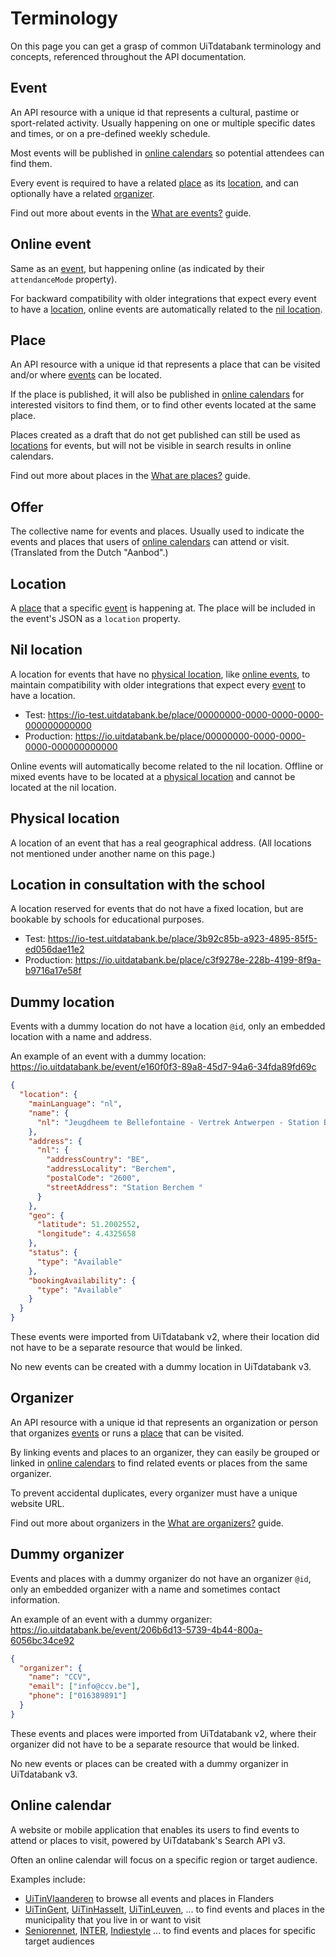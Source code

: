 # Terminology

On this page you can get a grasp of common UiTdatabank terminology and concepts, referenced throughout the API documentation.

## Event

An API resource with a unique id that represents a cultural, pastime or sport-related activity. Usually happening on one or multiple specific dates and times, or on a pre-defined weekly schedule.

Most events will be published in [online calendars](#online-calendar) so potential attendees can find them.

Every event is required to have a related [place](#place) as its [location](#location), and can optionally have a related [organizer](#organizer).

Find out more about events in the [What are events?](entry-api/events/introduction.md) guide.

## Online event

Same as an [event](#event), but happening online (as indicated by their `attendanceMode` property).

For backward compatibility with older integrations that expect every event to have a [location](#location), online events are automatically related to the [nil location](#nil-location).

## Place

An API resource with a unique id that represents a place that can be visited and/or where [events](#event) can be located.

If the place is published, it will also be published in [online calendars](#online-calendar) for interested visitors to find them, or to find other events located at the same place.

Places created as a draft that do not get published can still be used as [locations](#location) for events, but will not be visible in search results in online calendars.

Find out more about places in the [What are places?](entry-api/places/introduction.md) guide.

## Offer

The collective name for events and places. Usually used to indicate the events and places that users of [online calendars](#online-calendar) can attend or visit. (Translated from the Dutch "Aanbod".)

## Location

A [place](#place) that a specific [event](#event) is happening at. The place will be included in the event's JSON as a `location` property.

## Nil location

A location for events that have no [physical location](#physical-location), like [online events](#online-event), to maintain compatibility with older integrations that expect every [event](#event) to have a location.

* Test: <https://io-test.uitdatabank.be/place/00000000-0000-0000-0000-000000000000>
* Production: <https://io.uitdatabank.be/place/00000000-0000-0000-0000-000000000000>

Online events will automatically become related to the nil location. Offline or mixed events have to be located at a [physical location](#physical-location) and cannot be located at the nil location.

## Physical location

A location of an event that has a real geographical address. (All locations not mentioned under another name on this page.)

## Location in consultation with the school

A location reserved for events that do not have a fixed location, but are bookable by schools for educational purposes.

* Test: <https://io-test.uitdatabank.be/place/3b92c85b-a923-4895-85f5-ed056dae11e2>
* Production: <https://io.uitdatabank.be/place/c3f9278e-228b-4199-8f9a-b9716a17e58f>

## Dummy location

Events with a dummy location do not have a location `@id`, only an embedded location with a name and address.

An example of an event with a dummy location: <https://io.uitdatabank.be/event/e160f0f3-89a8-45d7-94a6-34fda89fd69c>

```json
{
  "location": {
    "mainLanguage": "nl",
    "name": {
      "nl": "Jeugdheem te Bellefontaine - Vertrek Antwerpen - Station Berchem"
    },
    "address": {
      "nl": {
        "addressCountry": "BE",
        "addressLocality": "Berchem",
        "postalCode": "2600",
        "streetAddress": "Station Berchem "
      }
    },
    "geo": {
      "latitude": 51.2002552,
      "longitude": 4.4325658
    },
    "status": {
      "type": "Available"
    },
    "bookingAvailability": {
      "type": "Available"
    }
  }
}
```

These events were imported from UiTdatabank v2, where their location did not have to be a separate resource that would be linked.

No new events can be created with a dummy location in UiTdatabank v3.

## Organizer

An API resource with a unique id that represents an organization or person that organizes [events](#event) or runs a [place](#place) that can be visited.

By linking events and places to an organizer, they can easily be grouped or linked in [online calendars](#online-calendar) to find related events or places from the same organizer.

To prevent accidental duplicates, every organizer must have a unique website URL.

Find out more about organizers in the [What are organizers?](entry-api/organizers/introduction.md) guide.

## Dummy organizer

Events and places with a dummy organizer do not have an organizer `@id`, only an embedded organizer with a name and sometimes contact information.

An example of an event with a dummy organizer: <https://io.uitdatabank.be/event/206b6d13-5739-4b44-800a-6056bc34ce92>

```json
{
  "organizer": {
    "name": "CCV",
    "email": ["info@ccv.be"],
    "phone": ["016389891"]
  }
}
```

These events and places were imported from UiTdatabank v2, where their organizer did not have to be a separate resource that would be linked.

No new events or places can be created with a dummy organizer in UiTdatabank v3.

## Online calendar

A website or mobile application that enables its users to find events to attend or places to visit, powered by UiTdatabank's Search API v3.

Often an online calendar will focus on a specific region or target audience.

Examples include:

* [UiTinVlaanderen](https://www.uitinvlaanderen.be) to browse all events and places in Flanders
* [UiTinGent](https://www.uitingent.be), [UiTinHasselt](https://www.uitinhasselt.be), [UiTinLeuven](https://www.uitinleuven.be), ... to find events and places in the municipality that you live in or want to visit
* [Seniorennet](https://www.seniorennet.be/page/info/agenda), [INTER](https://inter.vlaanderen/alle-evenementen), [Indiestyle](https://www.indiestyle.be/agenda) ... to find events and places for specific target audiences
